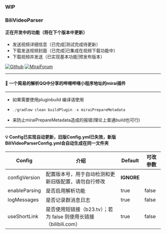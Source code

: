 ### WIP
### BiliVideoParser

#### 正在开发中的功能（将在下个版本中更新）

- 发送视频详细信息（已完成|测试完成待更新）
- 下载发送视频封面（已完成|已集成在视频下载功能中）
- 下载视频并发送（已实现基本功能|预发布版本）

[![Github](https://img.shields.io/badge/-Github-000?style=flat&logo=Github&logoColor=white)](https://github.com/BestBcz)
[![MiraiForum](https://img.shields.io/badge/Forum-Mirai?style=flat-square&label=Mirai
)](https://mirai.mamoe.net/topic/2795/biliurl%E4%B8%80%E4%B8%AA%E7%AE%80%E5%8D%95%E7%9A%84%E8%A7%A3%E6%9E%90qq%E5%88%86%E4%BA%AB%E5%93%94%E5%93%A9%E5%93%94%E5%93%A9%E5%B0%8F%E7%A8%8B%E5%BA%8F%E8%A7%86%E9%A2%91%E5%9C%B0%E5%9D%80%E7%9A%84%E5%B0%8F%E6%8F%92%E4%BB%B6)

-------------------------
#### 🌱 一个简易的解析QQ中分享的哔哩哔哩小程序地址的mirai插件

-------------------------------------------------
- 如果需要使用pluginbuild 编译请使用
- ```javascript
  ./gradlew clean buildPlugin -x miraiPrepareMetadata
  ```
- 来防止miraiPrepareMetadata造成的报错(理论上普通build也可行)
-------------------------------------

#### 💡 Config已实现自动更新，旧版Config.yml已失效，新版BiliVideoParserConfig.yml会自动生成在同一文件夹
| Config        | 介绍                                              | Default    | 可改参数     |
|---------------|-------------------------------------------------|------------|----------|
| configVersion | 配置版本号，用于自动检测和更新旧版配置，请勿自行修改                      | **IGNORE** |  
| enableParsing | 是否启用解析功能                                        | true       | false    |         
| logMessages   | 是否记录群消息日志                                       | true       | false    |        
| useShortLink  | 是否使用短链接（b23.tv）；若为 false 则使用长链接（bilibili.com）   | true       | false    |


